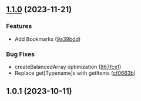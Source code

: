 

## [1.1.0](https://github.com/Akurganow/faker/compare/1.0.1...1.1.0) (2023-11-21)


### Features

* Add Bookmarks ([9a39bdd](https://github.com/Akurganow/faker/commit/9a39bdde89f14d25dc7b4481b85c2ce2553839db))


### Bug Fixes

* createBalancedArray optimization ([867fce1](https://github.com/Akurganow/faker/commit/867fce1f3c26fc5e197d95a3e4e9b1ca0476d789))
* Replace get[Typename]s with getItems ([cf0663b](https://github.com/Akurganow/faker/commit/cf0663bcafd9b72c6e789a4b15b9087dc0405ba1))

## 1.0.1 (2023-10-11)